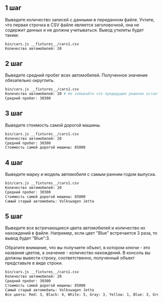 ## 1 шаг

Выведите количество записей с данными в переданном файле. Учтите, что первая строчка в CSV файле является заголовочной, она не содержит данных и не должна учитываться. Вывод утилиты будет таким:

```bash
bin/cars.js __fixtures__/cars1.csv
Количество автомобилей: 20
```

## 2 шаг

Выведите средний пробег всех автомобилей. Полученное значение обязательно округлить.

```bash
bin/cars.js __fixtures__/cars1.csv
Количество автомобилей: 20 # Не забывайте что предыдущее решение остается работать
Средний пробег: 30300
```

## 3 шаг

Выведите стоимость самой дорогой машины.

```bash
bin/cars.js __fixtures__/cars1.csv
Количество автомобилей: 20
Средний пробег: 30300
Стоимость самой дорогой машины: 85000
```

## 4 шаг

Выведите марку и модель автомобиля с самым ранним годом выпуска.

```bash
bin/cars.js __fixtures__/cars1.csv
Количество автомобилей: 20
Средний пробег: 30300
Стоимость самой дорогой машины: 85000
Самый старый автомобиль: Volkswagen Jetta
```

## 5 шаг

Выведите все встречающиеся цвета автомобилей и количество их нахождений в файле. Например, если цвет "Blue" встречается 3 раза, то вывод будет "Blue":3.

Обратите внимание, что вы получаете объект, в котором ключи - это названия цветов, а значение - количество нахождений. В консоль вы должны вывести строку, соответственно, полученный объект представьте в виде строки.

```bash
bin/cars.js __fixtures__/cars1.csv
Количество автомобилей: 20
Средний пробег: 30300
Стоимость самой дорогой машины: 85000
Самый старый автомобиль: Volkswagen Jetta
Все цвета: Red: 3, Black: 4, White: 5, Gray: 3, Yellow: 1, Blue: 3, Green: 1
```
